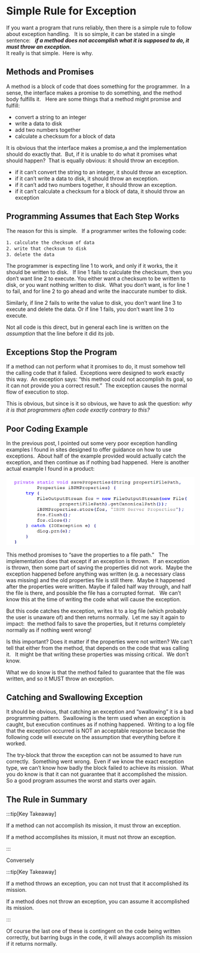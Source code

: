 #  Simple Rule for Exception

If you want a program that runs reliably, then there is a simple rule to follow about exception handling.   It is so simple, it can be stated in a single sentence:   _**if a method does not accomplish what it is supposed to do, it must throw an exception.**_    
It really is that simple.  Here is why.

## Methods and Promises

A method is a block of code that does something for the programmer.  In a sense, the interface makes a promise to do something, and the method body fulfills it.   Here are some things that a method might promise and fulfill:

*   convert a string to an integer
*   write a data to disk
*   add two numbers together
*   calculate a checksum for a block of data

It is obvious that the interface makes a promise,a and the implementation should do exactly that.  But, if it is unable to do what it promises what should happen?  That is equally obvious: it should throw an exception.

*   if it can’t convert the string to an integer, it should throw an exception.
*   if it can’t write a data to disk, it should throw an exception.
*   if it can’t add two numbers together, it should throw an exception.
*   if it can’t calculate a checksum for a block of data, it should throw an exception

## Programming Assumes that Each Step Works

The reason for this is simple.   If a programmer writes the following code:

```
1. calculate the checksum of data
2. write that checksum to disk
3. delete the data
```


The programmer is expecting line 1 to work, and only if it works, the it should be written to disk.   If line 1 fails to calculate the checksum, then you don’t want line 2 to execute. You either want a checksum to be written to disk, or you want nothing written to disk.  What you don’t want, is for line 1 to fail, and for line 2 to go ahead and write the inaccurate number to disk.  

Similarly, if line 2 fails to write the value to disk, you don’t want line 3 to execute and delete the data. Or if line 1 fails, you don’t want line 3 to execute. 

Not all code is this direct, but in general each line is written on the _assumption_ that the line before it did its job.

## Exceptions Stop the Program

If a method can not perform what it promises to do, it must somehow tell the calling code that it failed.  Exceptions were designed to work exactly this way.  An exception says: “this method could not accomplish its goal, so it can not provide you a correct result.”  The exception causes the normal flow of execution to stop. 

This is obvious, but since is it so obvious, we have to ask the question: _why it is that programmers often code exactly contrary to this?_ 

## Poor Coding Example

In the previous post, I pointed out some very poor exception handling examples I found in sites designed to offer guidance on how to use exceptions.  About half of the example provided would actually catch the exception, and then continue as if nothing bad happened.  Here is another actual example I found in a product:  

![saveproperties](simple-rule-for-exception-img1.png)  

This method promises to “save the properties to a file path.”   The implementation does that except if an exception is thrown.  If an exception is thrown, then some part of saving the properties did not work.  Maybe the exception happened before anything was written (e.g. a necessary class was missing) and the old properties file is still there.  Maybe it happened after the properties were written. Maybe if failed half way through, and half the file is there, and possible the file has a corrupted format.   We can’t know this at the time of writing the code what will cause the exception.  

But this code catches the exception, writes it to a log file (which probably the user is unaware of) and then returns normally.  Let me say it again to impact:  the method fails to save the properties, but it returns completely normally as if nothing went wrong!  

Is this important? Does it matter if the properties were not written? We can’t tell that either from the method, that depends on the code that was calling it.   It might be that writing these properties was missing critical.  We don’t know.  

What we do know is that the method failed to guarantee that the file was written, and so it MUST throw an exception.

## Catching and Swallowing Exception

It should be obvious, that catching an exception and “swallowing” it is a bad programming pattern.  Swallowing is the term used when an exception is caught, but execution continues as if nothing happened.  Writing to a log file that the exception occurred is NOT an acceptable response because the following code will execute on the assumption that everything before it worked.  

The try-block that throw the exception can not be assumed to have run correctly.  Something went wrong.  Even if we know the exact exception type, we can’t know how badly the block failed to achieve its mission.  What you do know is that it can not guarantee that it accomplished the mission.  So a good program assumes the worst and starts over again.

## The Rule in Summary

:::tip[Key Takeaway]

If a method can not accomplish its mission, it must throw an exception.  

If a method accomplishes its mission, it must not throw an exception.

:::

Conversely

:::tip[Key Takeaway]

If a method throws an exception, you can not trust that it accomplished its mission.  

If a method does not throw an exception, you can assume it accomplished its mission.

:::

Of course the last one of these is contingent on the code being written correctly, but barring bugs in the code, it will always accomplish its mission if it returns normally.